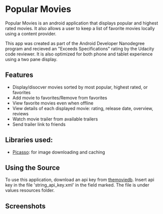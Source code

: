 Popular Movies
==================

Popular Movies is an android application that displays popular and highest rated movies. It also allows a
user to keep a list of favorite movies locally using a content provider. 

This app was created as part of the Android Developer Nanodegree program and recieved an "Exceeds Specifications"
rating by the Udacity code reviewer. It is also optimized for both phone and tablet experience using a two pane display.

Features
------------------
+ Display/disocver movies sorted by most popular, highest rated, or favorites
+ Add movie to favorites/Remove from favorites
+ View favorite movies even when offline
+ View details of each displayed movie: rating, release date, overview, reviews
+ Watch movie trailer from available trailers
+ Send trailer link to friends 

Libraries used:
---------------------
+ [Picasso](http://square.github.io/picasso/): for image downloading and caching 

Using the Source
------------------
To use this application, download an api key from [themoviedb](https://www.themoviedb.org/documentation/api).
Insert api key in the file 'string_api_key.xml' in the field marked. 
The file is under values resources folder. 

Screenshots
-------------------

